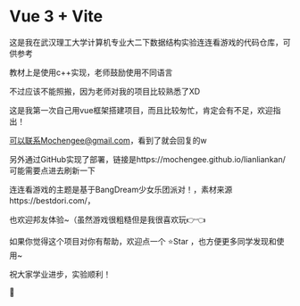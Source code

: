# Vue 3 + Vite

这是我在武汉理工大学计算机专业大二下数据结构实验连连看游戏的代码仓库，可供参考

教材上是使用c++实现，老师鼓励使用不同语言

不过应该不能照搬，因为老师对我的项目比较熟悉了XD

这是我第一次自己用vue框架搭建项目，而且比较匆忙，肯定会有不足，欢迎指出！

可以联系Mochengee@gmail.com，看到了就会回复的w

另外通过GitHub实现了部署，链接是https://mochengee.github.io/lianliankan/
可能需要点进去刷新一下

连连看游戏的主题是基于BangDream少女乐团派对！，素材来源https://bestdori.com/，

也欢迎邦友体验~（虽然游戏很粗糙但是我很喜欢玩👉👈

如果你觉得这个项目对你有帮助，欢迎点一个 ⭐Star ，也方便更多同学发现和使用~

祝大家学业进步，实验顺利！

🍊


